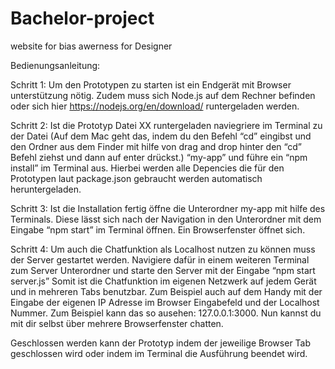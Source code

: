 # Bachelor-project
website for bias awerness for Designer

Bedienungsanleitung:

Schritt 1: Um den Prototypen zu starten ist ein Endgerät mit Browser unterstützung nötig. Zudem muss sich Node.js auf dem Rechner befinden oder sich 
hier https://nodejs.org/en/download/ runtergeladen werden.

Schritt 2: Ist die Prototyp Datei XX runtergeladen naviegriere im Terminal zu der Datei 
(Auf dem Mac geht das, indem du den Befehl “cd” eingibst und den Ordner aus dem Finder mit hilfe von drag and drop hinter den “cd” Befehl 
ziehst und dann auf enter drückst.)  “my-app” und führe ein “npm install” im Terminal aus. Hierbei werden alle Depencies die für den Prototypen 
laut package.json gebraucht werden automatisch heruntergeladen.

Schritt 3: Ist die Installation fertig öffne die Unterordner my-app mit hilfe des Terminals.
Diese lässt sich nach der Navigation in den Unterordner mit dem Eingabe “npm start” im Terminal öffnen. Ein Browserfenster öffnet sich.

Schritt 4: Um auch die Chatfunktion als Localhost nutzen zu können muss der Server gestartet werden. 
Navigiere dafür in einem weiteren Terminal zum Server Unterordner und starte den Server mit der Eingabe “npm start server.js” 
Somit ist die Chatfunktion im eigenen Netzwerk auf jedem Gerät und in mehreren Tabs benutzbar. Zum Beispiel auch auf dem Handy mit der Eingabe der eigenen 
IP Adresse im Browser Eingabefeld und der Localhost Nummer. Zum Beispiel kann das so ausehen: 127.0.0.1:3000. Nun kannst du mit dir selbst über mehrere Browserfenster 
chatten.

Geschlossen werden kann der Prototyp indem der jeweilige Browser Tab geschlossen wird oder indem im Terminal die Ausführung beendet wird.

